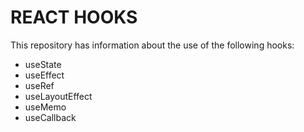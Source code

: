 # REACT HOOKS

This repository has information about the use of the following hooks:

- useState
- useEffect
- useRef
- useLayoutEffect
- useMemo
- useCallback